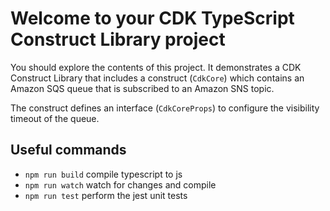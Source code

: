 # Welcome to your CDK TypeScript Construct Library project

You should explore the contents of this project. It demonstrates a CDK Construct Library that includes a construct (`CdkCore`)
which contains an Amazon SQS queue that is subscribed to an Amazon SNS topic.

The construct defines an interface (`CdkCoreProps`) to configure the visibility timeout of the queue.

## Useful commands

* `npm run build`   compile typescript to js
* `npm run watch`   watch for changes and compile
* `npm run test`    perform the jest unit tests
